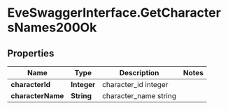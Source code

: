 # EveSwaggerInterface.GetCharactersNames200Ok

## Properties
Name | Type | Description | Notes
------------ | ------------- | ------------- | -------------
**characterId** | **Integer** | character_id integer | 
**characterName** | **String** | character_name string | 


